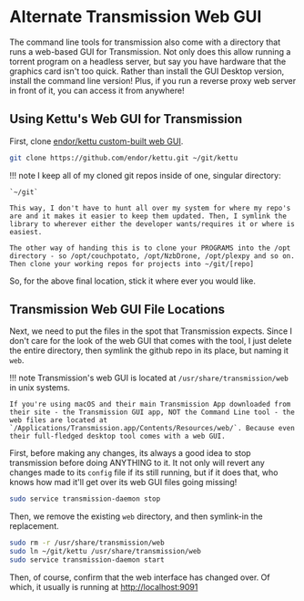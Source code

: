 # Alternate Transmission Web GUI

The command line tools for transmission also come with a directory that runs a web-based GUI for Transmission. Not only does this allow running a torrent program on a headless server, but say you have hardware that the graphics card isn't too quick. Rather than install the GUI Desktop version, install the command line version! Plus, if you run a reverse proxy web server in front of it, you can access it from anywhere!

## Using Kettu's Web GUI for Transmission

First, clone [endor/kettu custom-built web GUI][35c77f0a].

```bash
git clone https://github.com/endor/kettu.git ~/git/kettu
```

!!! note
    I keep all of my cloned git repos inside of one, singular directory:

    `~/git`

    This way, I don't have to hunt all over my system for where my repo's are and it makes it easier to keep them updated. Then, I symlink the library to wherever either the developer wants/requires it or where is easiest.

    The other way of handing this is to clone your PROGRAMS into the /opt directory - so /opt/couchpotato, /opt/NzbDrone, /opt/plexpy and so on. Then clone your working repos for projects into ~/git/[repo]

So, for the above final location, stick it where ever you would like.

## Transmission Web GUI File Locations

Next, we need to put the files in the spot that Transmission expects. Since I don't care for the look of the web GUI that comes with the tool, I just delete the entire directory, then symlink the github repo in its place, but naming it `web`.



!!! note
    Transmission's web GUI is located at `/usr/share/transmission/web` in unix systems.

    If you're using macOS and their main Transmission App downloaded from their site - the Transmission GUI app, NOT the Command Line tool - the web files are located at `/Applications/Transmission.app/Contents/Resources/web/`. Because even their full-fledged desktop tool comes with a web GUI.

First, before making any changes, its always a good idea to stop transmission before doing ANYTHING to it. It not only will revert any changes made to its `config` file if its still running, but if it does that, who knows how mad it'll get over its web GUI files going missing!

```bash
sudo service transmission-daemon stop
```

Then, we remove the existing `web` directory, and then symlink-in the replacement.

```bash
sudo rm -r /usr/share/transmission/web
sudo ln ~/git/kettu /usr/share/transmission/web
sudo service transmission-daemon start
```

Then, of course, confirm that the web interface has changed over. Of which, it usually is running at [http://localhost:9091](http://localhost:9091)

  [35c77f0a]: https://github.com/endor/kettu.git "endor/kettu"
